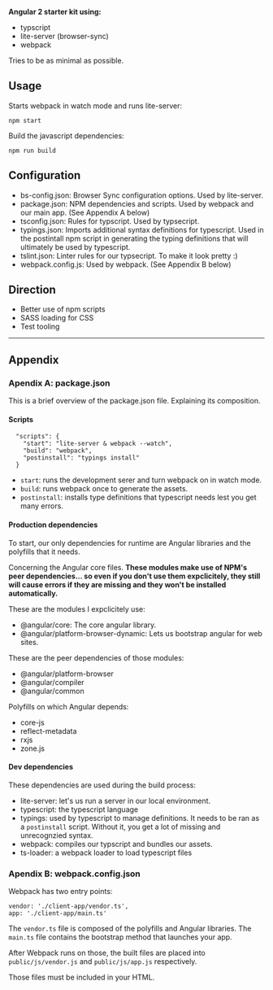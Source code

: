 **Angular 2 starter kit using:**
* typscript
* lite-server (browser-sync)
* webpack

Tries to be as minimal as possible.

## Usage

Starts webpack in watch mode and runs lite-server:
```
npm start
```

Build the javascript dependencies:
```
npm run build
```

## Configuration
- bs-config.json: Browser Sync configuration options. Used by lite-server.
- package.json: NPM dependencies and scripts. Used by webpack and our main app. (See Appendix A below)
- tsconfig.json: Rules for typscript. Used by typsecript.
- typings.json: Imports additional syntax definitions for typescript. Used in the postintall npm script in generating the typing definitions that will ultimately be used by typescript.
- tslint.json: Linter rules for our typsecript. To make it look pretty :)
- webpack.config.js: Used by webpack. (See Appendix B below)

## Direction
* Better use of npm scripts
* SASS loading for CSS
* Test tooling

---

## Appendix

### Apendix A: package.json

This is a brief overview of the package.json file. Explaining its composition.

#### Scripts
```
  "scripts": {
    "start": "lite-server & webpack --watch",
    "build": "webpack",
    "postinstall": "typings install"
  }
```
- `start`: runs the development serer and turn webpack on in watch mode.
- `build`: runs webpack once to generate the assets.
- `postinstall`: installs type definitions that typescript needs lest you get many errors.

#### Production dependencies

To start, our only dependencies for runtime are Angular libraries and the polyfills that it needs.

Concerning the Angular core files. **These modules make use of NPM's peer dependencies... so even if you don't use them expclicitely, they still will cause errors if they are missing and they won't be installed automatically.**

These are the modules I expclicitely use:
- @angular/core: The core angular library.
- @angular/platform-browser-dynamic: Lets us bootstrap angular for web sites.

These are the peer dependencies of those modules:
- @angular/platform-browser
- @angular/compiler
- @angular/common

Polyfills on which Angular depends:
- core-js
- reflect-metadata
- rxjs
- zone.js

#### Dev dependencies

These dependencies are used during the build process:
- lite-server: let's us run a server in our local environment.
- typescript: the typescript language
- typings: used by typescript to manage definitions. It needs to be ran as a `postinstall` script. Without it, you get a lot of missing and unrecognzied syntax.
- webpack: compiles our typscript and bundles our assets.
- ts-loader: a webpack loader to load typescript files

### Apendix B: webpack.config.json

Webpack has two entry points:
```
vendor: './client-app/vendor.ts',
app: './client-app/main.ts'
```

The `vendor.ts` file is composed of the polyfills and Angular libraries. The `main.ts` file contains the bootstrap method that launches your app.

After Webpack runs on those, the built files are placed into `public/js/vendor.js` and `public/js/app.js` respectively.

Those files must be included in your HTML.
